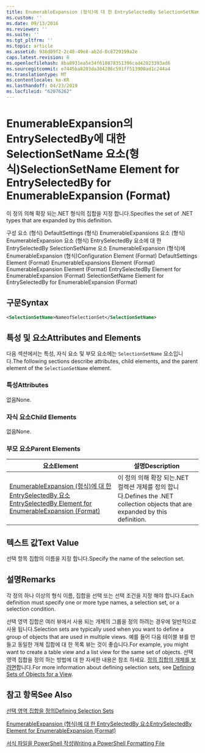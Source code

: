 ```yaml
---
title: EnumerableExpansion (형식)에 대 한 EntrySelectedBy SelectionSetName 요소 | Microsoft Docs
ms.custom: ''
ms.date: 09/13/2016
ms.reviewer: ''
ms.suite: ''
ms.tgt_pltfrm: ''
ms.topic: article
ms.assetid: 936d09f2-2c48-49e8-ab2d-0c8729199a2e
caps.latest.revision: 8
ms.openlocfilehash: 8ba8931ea5e34f610878351396cad42023393ad6
ms.sourcegitcommit: e7445ba8203da304286c591ff513900ad1c244a4
ms.translationtype: MT
ms.contentlocale: ko-KR
ms.lasthandoff: 04/23/2019
ms.locfileid: "62076262"
---
```

# <a name="selectionsetname-element-for-entryselectedby-for-enumerableexpansion-format"></a><span data-ttu-id="8bd22-102">EnumerableExpansion의 EntrySelectedBy에 대한 SelectionSetName 요소(형식)</span><span class="sxs-lookup"><span data-stu-id="8bd22-102">SelectionSetName Element for EntrySelectedBy for EnumerableExpansion (Format)</span></span>

<span data-ttu-id="8bd22-103">이 정의 의해 확장 되는.NET 형식의 집합을 지정 합니다.</span><span class="sxs-lookup"><span data-stu-id="8bd22-103">Specifies the set of .NET types that are expanded by this definition.</span></span>

<span data-ttu-id="8bd22-104">구성 요소 (형식) DefaultSettings (형식) EnumerableExpansions 요소 (형식) EnumerableExpansion 요소 (형식) EntrySelectedBy 요소에 대 한 EntrySelectedBy SelectionSetName 요소 EnumerableExpansion (형식)에 EnumerableExpansion (형식)</span><span class="sxs-lookup"><span data-stu-id="8bd22-104">Configuration Element (Format) DefaultSettings Element (Format) EnumerableExpansions Element (Format) EnumerableExpansion Element (Format) EntrySelectedBy Element for EnumerableExpansion (Format) SelectionSetName Element for EntrySelectedBy for EnumerableExpansion (Format)</span></span>

## <a name="syntax"></a><span data-ttu-id="8bd22-105">구문</span><span class="sxs-lookup"><span data-stu-id="8bd22-105">Syntax</span></span>

```xml
<SelectionSetName>NameofSelectionSet</SelectionSetName>

```

## <a name="attributes-and-elements"></a><span data-ttu-id="8bd22-106">특성 및 요소</span><span class="sxs-lookup"><span data-stu-id="8bd22-106">Attributes and Elements</span></span>

<span data-ttu-id="8bd22-107">다음 섹션에서는 특성, 자식 요소 및 부모 요소에는 `SelectionSetName` 요소입니다.</span><span class="sxs-lookup"><span data-stu-id="8bd22-107">The following sections describe attributes, child elements, and the parent element of the `SelectionSetName` element.</span></span>

### <a name="attributes"></a><span data-ttu-id="8bd22-108">특성</span><span class="sxs-lookup"><span data-stu-id="8bd22-108">Attributes</span></span>

<span data-ttu-id="8bd22-109">없음</span><span class="sxs-lookup"><span data-stu-id="8bd22-109">None.</span></span>

### <a name="child-elements"></a><span data-ttu-id="8bd22-110">자식 요소</span><span class="sxs-lookup"><span data-stu-id="8bd22-110">Child Elements</span></span>

<span data-ttu-id="8bd22-111">없음</span><span class="sxs-lookup"><span data-stu-id="8bd22-111">None.</span></span>

### <a name="parent-elements"></a><span data-ttu-id="8bd22-112">부모 요소</span><span class="sxs-lookup"><span data-stu-id="8bd22-112">Parent Elements</span></span>

|<span data-ttu-id="8bd22-113">요소</span><span class="sxs-lookup"><span data-stu-id="8bd22-113">Element</span></span>|<span data-ttu-id="8bd22-114">설명</span><span class="sxs-lookup"><span data-stu-id="8bd22-114">Description</span></span>|
|-------------|-----------------|
|[<span data-ttu-id="8bd22-115">EnumerableExpansion (형식)에 대 한 EntrySelectedBy 요소</span><span class="sxs-lookup"><span data-stu-id="8bd22-115">EntrySelectedBy Element for EnumerableExpansion (Format)</span></span>](./entryselectedby-element-for-enumerableexpansion-format.md)|<span data-ttu-id="8bd22-116">이 정의 의해 확장 되는.NET 컬렉션 개체를 정의 합니다.</span><span class="sxs-lookup"><span data-stu-id="8bd22-116">Defines the .NET collection objects that are expanded by this definition.</span></span>|

## <a name="text-value"></a><span data-ttu-id="8bd22-117">텍스트 값</span><span class="sxs-lookup"><span data-stu-id="8bd22-117">Text Value</span></span>

<span data-ttu-id="8bd22-118">선택 항목 집합의 이름을 지정 합니다.</span><span class="sxs-lookup"><span data-stu-id="8bd22-118">Specify the name of the selection set.</span></span>

## <a name="remarks"></a><span data-ttu-id="8bd22-119">설명</span><span class="sxs-lookup"><span data-stu-id="8bd22-119">Remarks</span></span>

<span data-ttu-id="8bd22-120">각 정의 하나 이상의 형식 이름, 집합을 선택 또는 선택 조건을 지정 해야 합니다.</span><span class="sxs-lookup"><span data-stu-id="8bd22-120">Each definition must specify one or more type names, a selection set, or a selection condition.</span></span>

<span data-ttu-id="8bd22-121">선택 영역 집합은 여러 뷰에서 사용 되는 개체의 그룹을 정의 하려는 경우에 일반적으로 사용 됩니다.</span><span class="sxs-lookup"><span data-stu-id="8bd22-121">Selection sets are typically used when you want to define a group of objects that are used in multiple views.</span></span> <span data-ttu-id="8bd22-122">예를 들어 다음 테이블 뷰를 만들고 동일한 개체 집합에 대 한 목록 뷰는 것이 좋습니다.</span><span class="sxs-lookup"><span data-stu-id="8bd22-122">For example, you might want to create a table view and a list view for the same set of objects.</span></span> <span data-ttu-id="8bd22-123">선택 영역 집합을 정의 하는 방법에 대 한 자세한 내용은 참조 하세요. [정의 집합의 개체를 보려면](./defining-selection-sets.md)합니다.</span><span class="sxs-lookup"><span data-stu-id="8bd22-123">For more information about defining selection sets, see [Defining Sets of Objects for a View](./defining-selection-sets.md).</span></span>

## <a name="see-also"></a><span data-ttu-id="8bd22-124">참고 항목</span><span class="sxs-lookup"><span data-stu-id="8bd22-124">See Also</span></span>

[<span data-ttu-id="8bd22-125">선택 영역 집합을 정의</span><span class="sxs-lookup"><span data-stu-id="8bd22-125">Defining Selection Sets</span></span>](./defining-selection-sets.md)

[<span data-ttu-id="8bd22-126">EnumerableExpansion (형식)에 대 한 EntrySelectedBy 요소</span><span class="sxs-lookup"><span data-stu-id="8bd22-126">EntrySelectedBy Element for EnumerableExpansion (Format)</span></span>](./entryselectedby-element-for-enumerableexpansion-format.md)

[<span data-ttu-id="8bd22-127">서식 파일을 PowerShell 작성</span><span class="sxs-lookup"><span data-stu-id="8bd22-127">Writing a PowerShell Formatting File</span></span>](./writing-a-powershell-formatting-file.md)
